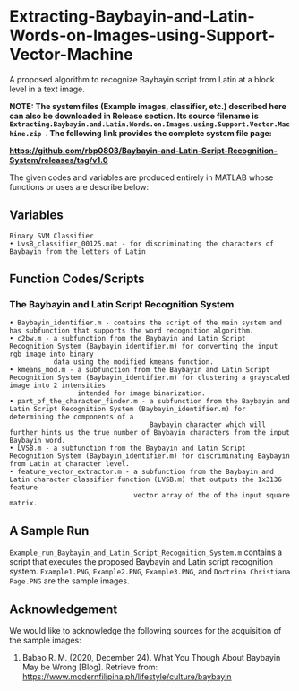 # Extracting-Baybayin-and-Latin-Words-on-Images-using-Support-Vector-Machine

A proposed algorithm to recognize Baybayin script from Latin at a block level in a text image.

<b> NOTE: The system files (Example images, classifier, etc.) described here can also be downloaded in Release section. Its source filename is `Extracting.Baybayin.and.Latin.Words.on.Images.using.Support.Vector.Machine.zip
`. The following link provides the complete system file page:
  
https://github.com/rbp0803/Baybayin-and-Latin-Script-Recognition-System/releases/tag/v1.0
</b>

The given codes and variables are produced entirely in MATLAB whose functions or uses are describe below:

## Variables

```
Binary SVM Classifier
• LvsB_classifier_00125.mat - for discriminating the characters of Baybayin from the letters of Latin
```

## Function Codes/Scripts
### The Baybayin and Latin Script Recognition System
```
• Baybayin_identifier.m - contains the script of the main system and has subfunction that supports the word recognition algorithm.
• c2bw.m - a subfunction from the Baybayin and Latin Script Recognition System (Baybayin_identifier.m) for converting the input rgb image into binary
           data using the modified kmeans function.
• kmeans_mod.m - a subfunction from the Baybayin and Latin Script Recognition System (Baybayin_identifier.m) for clustering a grayscaled image into 2 intensities 
                 intended for image binarization.
• part_of_the_character_finder.m - a subfunction from the Baybayin and Latin Script Recognition System (Baybayin_identifier.m) for determining the components of a 
                                   Baybayin character which will further hints us the true number of Baybayin characters from the input Baybayin word.
• LVSB.m - a subfunction from the Baybayin and Latin Script Recognition System (Baybayin_identifier.m) for discriminating Baybayin from Latin at character level.                                  
• feature_vector_extractor.m - a subfunction from the Baybayin and Latin character classifier function (LVSB.m) that outputs the 1x3136 feature 
                               vector array of the of the input square matrix.
```

## A Sample Run

`Example_run_Baybayin_and_Latin_Script_Recognition_System.m` contains a script that executes the proposed Baybayin and Latin script recognition system. `Example1.PNG`, `Example2.PNG`, `Example3.PNG`, and `Doctrina Christiana Page.PNG` are the sample images.

## Acknowledgement

We would like to acknowledge the following sources for the acquisition of the sample images:

1. Babao R. M. (2020, December 24). What You Though About Baybayin May be Wrong [Blog]. Retrieve from: https://www.modernfilipina.ph/lifestyle/culture/baybayin

